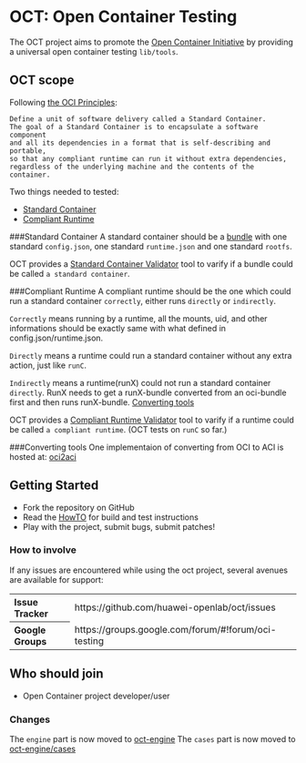 # OCT: Open Container Testing

The OCT project aims to promote the [Open Container Initiative](http://www.opencontainers.org/) by providing a universal open container testing `lib/tools`.

## OCT scope
Following [the OCI Principles](https://github.com/opencontainers/specs): 
```
Define a unit of software delivery called a Standard Container. 
The goal of a Standard Container is to encapsulate a software component 
and all its dependencies in a format that is self-describing and portable, 
so that any compliant runtime can run it without extra dependencies, 
regardless of the underlying machine and the contents of the container.
```

Two things needed to tested:
- [Standard Container](#standard-container) 
- [Compliant Runtime](#compliant-runtime)

###Standard Container
A standard container should be a [bundle](https://github.com/opencontainers/specs/blob/master/bundle.md) with one standard `config.json`, one standard `runtime.json` and one standard `rootfs`.

OCT provides a [Standard Container Validator](tools/stdContainerValidator/README.md) tool to varify if a bundle could be called `a standard container`.

###Compliant Runtime
A compliant runtime should be the one which could run a standard container `correctly`, either runs `directly` or `indirectly`.

`Correctly` means running by a runtime, all the mounts, uid, and other informations should be exactly same with what defined in config.json/runtime.json.

`Directly` means a runtime could run a standard container without any extra action, just like `runC`.

`Indirectly` means a runtime(runX) could not run a standard container `directly`. RunX needs to get a runX-bundle converted from an oci-bundle first and then runs runX-bundle. [Converting tools](#converting-tools)

OCT provides a [Compliant Runtime Validator](tools/specsValidator/README.md) tool to varify if a runtime could be called `a compliant runtime`. (OCT tests on `runC` so far.)

###Converting tools
One implementaion of converting from OCI to ACI is hosted at: [oci2aci](https://github.com/huawei-openlab/oci2aci)

## Getting Started

- Fork the repository on GitHub
- Read the [HowTO](tools/HowTO.md) for build and test instructions
- Play with the project, submit bugs, submit patches!

### How to involve
If any issues are encountered while using the oct project, several avenues are available for support:
<table>
<tr>
	<th align="left">
	Issue Tracker
	</th>
	<td>
	https://github.com/huawei-openlab/oct/issues
	</td>
</tr>
<tr>
	<th align="left">
	Google Groups
	</th>
	<td>
	https://groups.google.com/forum/#!forum/oci-testing
	</td>
</tr>
</table>


## Who should join
- Open Container project developer/user

### Changes
The `engine` part is now moved to [oct-engine](https://github.com/huawei-openlab/oct-engine)
The `cases` part is now moved to [oct-engine/cases](https://github.com/huawei-openlab/oct-engine/cases)
